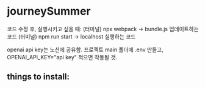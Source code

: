 # journeySummer

코드 수정 후, 실행시키고 싶을 때:
(터미널) npx webpack -> bundle.js 업데이트하는 코드
(터미널) npm run start -> localhost 실행하는 코드

openai api key는 노션에 공유함. 프로젝트 main 폴더에 .env 만들고, OPENAI_API_KEY="api key" 적으면 작동될 것.

## things to install:
